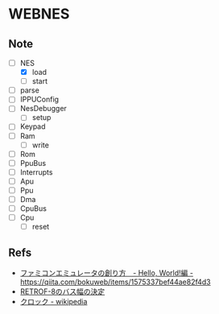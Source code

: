 # WEBNES

## Note

- [ ] NES
  - [x] load
  - [ ] start
- [ ] parse
- [ ] IPPUConfig
- [ ] NesDebugger
  - [ ] setup
- [ ] Keypad
- [ ] Ram
  - [ ] write
- [ ] Rom
- [ ] PpuBus
- [ ] Interrupts
- [ ] Apu
- [ ] Ppu
- [ ] Dma
- [ ] CpuBus
- [ ] Cpu
  - [ ] reset

## Refs

- [ファミコンエミュレータの創り方　- Hello, World!編 -](https://qiita.com/bokuweb/items/1575337bef44ae82f4d3) https://qiita.com/bokuweb/items/1575337bef44ae82f4d3
- [RETROF-8のバス幅の決定](http://diode.matrix.jp/R8/DESIGN/RETROF_03_04.htm)
- [クロック - wikipedia](https://ja.wikipedia.org/wiki/%E3%82%AF%E3%83%AD%E3%83%83%E3%82%AF)
